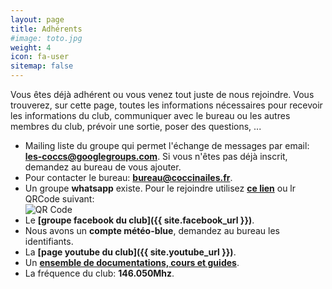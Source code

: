 ```yaml
---
layout: page
title: Adhérents
#image: toto.jpg
weight: 4
icon: fa-user
sitemap: false
---
```


Vous êtes déjà adhérent ou vous venez tout juste de nous rejoindre. Vous trouverez, sur cette page, toutes les informations nécessaires pour recevoir les informations du club, communiquer avec le bureau ou les autres membres du club, prévoir une sortie, poser des questions, ...

- Mailing liste du groupe qui permet l'échange de messages par email: **[les-coccs@googlegroups.com](mailto:les-coccs@googlegroups.com)**. Si vous n'êtes pas déjà inscrit, demandez au bureau de vous ajouter.
- Pour contacter le bureau: **[bureau@coccinailes.fr](mailto:bureau@coccinailes.fr)**.
- Un groupe **what<!-- block -->s<!-- prout -->app** existe. Pour le rejoindre utilisez **[ce lien](&#104;&#116;&#116;&#112;&#115;://&#099;&#104;&#097;&#116;&#046;&#119;&#104;&#097;&#116;&#115;&#097;&#112;&#112;&#046;&#099;&#111;&#109;/&#075;&#107;&#105;&#101;&#108;&#054;&#057;&#116;&#087;&#077;&#116;&#049;&#121;&#089;&#111;&#083;&#073;&#072;&#113;&#071;&#100;&#102;)** ou lr Q<!-- prout -->R<!-- ddd -->Code suivant:<br />![QR Code](http://www.unitag.io/qreator/generate?crs=xnjFkEn%252FP85fCPDXJ%252FXXKg5g6yQi7H4qzUlRVUntU02Ei1oMAK8rIquq%252FO%252BCOghIzi4uu7WEznOlHWSLkZjU3wd%252FbfCptypN0omu1kiuhojda0bzLDlCcT3OX6DYTLNa8f4KRe1K%252FU4oAHfenAb6kJ5xdn4CnbCkmStHLDM2BaD88gFxB%252B7FOr5AFhqxSe0OGnJZi7FoWujKRXWUKDfUHyi14SRLLYYv0Vmc4eVILHDpvybN16bqJN%252BzEJvyNL2Nck4u0%252FnYSPvSWDs2QsXbLOGqOT9M0tJ3e%252Fr5tXSx50Ca1z740kjMdIKQLmewx6Kg&crd=fhOysE0g3Bah%252BuqXA7NPQ%252FlrhkTSHhxuURki0zkd4Wrw380YVn0qDv7HpjXHZunmsy8DshL8dViR2PIh2%252FMwd7r63awgToVw9Bfvhq7hUGXgce49yxkznZLiCwI6jJyV)
- Le **[groupe facebook du club]({{ site.facebook_url }})**.
- Nous avons un **compte météo-blue**, demandez au bureau les identifiants.
- La **[page youtube du club]({{ site.youtube_url }})**.
- Un **[ensemble de documentations, cours et guides](https://drive.google.com/drive/folders/0B7PxwmgdmAE3R1g0Tjl1ajd1cEk?usp=sharing)**.
- La fréquence du club: **146.050Mhz**.

